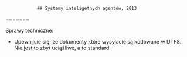 ﻿				## Systemy inteligetnych agentów, 2013
=======

Sprawy techniczne:  
+ Upewnijcie się, że dokumenty które wysyłacie są kodowane w UTF8. Nie jest to zbyt uciążliwe, a to standard.